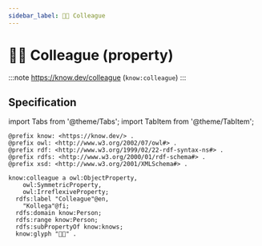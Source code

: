 ```yaml
---
sidebar_label: 🧑‍💼 Colleague
---
```


# 🧑‍💼 Colleague (property)

:::note
https://know.dev/colleague
(`know:colleague`)
:::

## Specification

import Tabs from '@theme/Tabs';
import TabItem from '@theme/TabItem';

<Tabs>
<TabItem value="turtle" label="Turtle">

```turtle
@prefix know: <https://know.dev/> .
@prefix owl: <http://www.w3.org/2002/07/owl#> .
@prefix rdf: <http://www.w3.org/1999/02/22-rdf-syntax-ns#> .
@prefix rdfs: <http://www.w3.org/2000/01/rdf-schema#> .
@prefix xsd: <http://www.w3.org/2001/XMLSchema#> .

know:colleague a owl:ObjectProperty,
    owl:SymmetricProperty,
    owl:IrreflexiveProperty;
  rdfs:label "Colleague"@en,
    "Kollega"@fi;
  rdfs:domain know:Person;
  rdfs:range know:Person;
  rdfs:subPropertyOf know:knows;
  know:glyph "🧑‍💼" .

```

</TabItem>
</Tabs>
